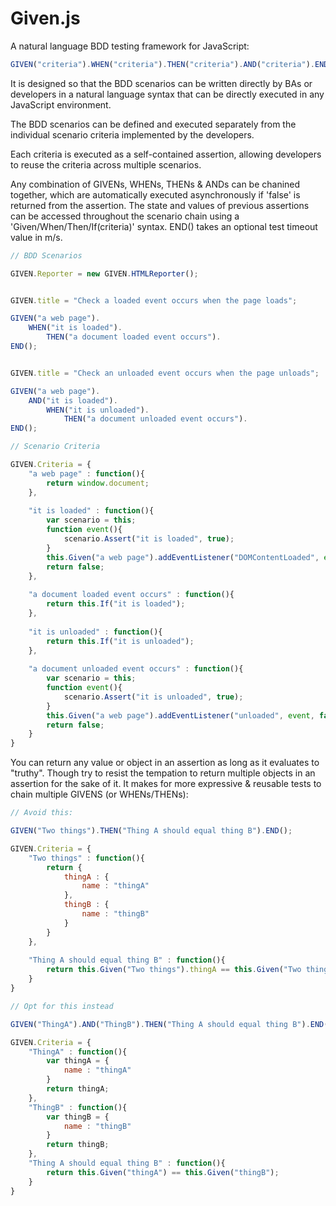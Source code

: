 Given.js
========

A natural language BDD testing framework for JavaScript:

```javascript
GIVEN("criteria").WHEN("criteria").THEN("criteria").AND("criteria").END(timeout);
```

It is designed so that the BDD scenarios can be written directly by BAs or developers in a natural language syntax that can be directly executed in any JavaScript environment.

The BDD scenarios can be defined and executed separately from the individual scenario criteria implemented by the developers.

Each criteria is executed as a self-contained assertion, allowing developers to reuse the criteria across multiple scenarios.

Any combination of GIVENs, WHENs, THENs & ANDs can be chanined together, which are automatically executed asynchronously if 'false' is returned from the assertion.
The state and values of previous assertions can be accessed throughout the scenario chain using a 'Given/When/Then/If(criteria)' syntax. END() takes an optional test timeout value in m/s.


```javascript
// BDD Scenarios

GIVEN.Reporter = new GIVEN.HTMLReporter();


GIVEN.title = "Check a loaded event occurs when the page loads";

GIVEN("a web page").
	WHEN("it is loaded").
		THEN("a document loaded event occurs").
END();


GIVEN.title = "Check an unloaded event occurs when the page unloads";

GIVEN("a web page").
	AND("it is loaded").
		WHEN("it is unloaded").
			THEN("a document unloaded event occurs").
END();

```


```javascript
// Scenario Criteria

GIVEN.Criteria = {
	"a web page" : function(){
		return window.document;
	},
	
	"it is loaded" : function(){
		var scenario = this;
		function event(){
			scenario.Assert("it is loaded", true);
		}
		this.Given("a web page").addEventListener("DOMContentLoaded", event, false);
		return false;
	},
	
	"a document loaded event occurs" : function(){
		return this.If("it is loaded");
	},
	
	"it is unloaded" : function(){
		return this.If("it is unloaded");
	},
	
	"a document unloaded event occurs" : function(){
		var scenario = this;
		function event(){
			scenario.Assert("it is unloaded", true);
		}
		this.Given("a web page").addEventListener("unloaded", event, false);
		return false;
	}
}

```

You can return any value or object in an assertion as long as it evaluates to "truthy". Though try to resist the tempation to return multiple objects in an assertion for the sake of it. It makes for more expressive & reusable tests to chain multiple GIVENS (or WHENs/THENs):

```javascript
// Avoid this:

GIVEN("Two things").THEN("Thing A should equal thing B").END();

GIVEN.Criteria = {
	"Two things" : function(){
		return {
			thingA : {
				name : "thingA"
			},
			thingB : {
				name : "thingB"
			}
		}
	},
	
	"Thing A should equal thing B" : function(){
		return this.Given("Two things").thingA == this.Given("Two things").thingB;
	}
}

// Opt for this instead

GIVEN("ThingA").AND("ThingB").THEN("Thing A should equal thing B").END();

GIVEN.Criteria = {
	"ThingA" : function(){
		var thingA = {
			name : "thingA"
		}
		return thingA;
	},
	"ThingB" : function(){
		var thingB = {
			name : "thingB"
		}
		return thingB;
	},
	"Thing A should equal thing B" : function(){
		return this.Given("thingA") == this.Given("thingB");
	}
}





```
